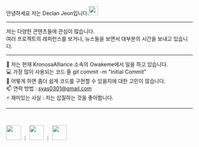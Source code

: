 안녕하세요 저는 Declan Jeon입니다.<img width="25" src="https://user-images.githubusercontent.com/1303154/88677602-1635ba80-d120-11ea-84d8-d263ba5fc3c0.gif"></img><br/>
<hr/>
저는 다양한 콘텐츠들에 관심이 많습니다.<br/>
여러 프로젝트의 레퍼런스를 보거나, 뉴스들을 보면서 대부분의 시간을 보내고 있습니다.<br/>

<hr style="border:0.1 solid red;"/>

🔭 저는 현재 KronosaAlliance 소속의 Owakeme에서 일을 하고 있습니다.<br/>
💻 가장 많이 사용되는 코드 줄 git commit -m "Initial Commit"<br/>
🤔 어떻게 하면 좀더 쉽게 코드를 구현할 수 있을지에 대한 고민이 많습니다.<br/>
📫 연락 방법 : syas0301@gmail.com<br/>
⚡ 재미있는 사실 : 저는 삽질하는 것을 좋아합니다.<br/>

<hr><br/>

<a href="https://www.instagram.com/acstoryhd/" target="_blank"><img width="40" src="https://scontent-ssn1-1.xx.fbcdn.net/v/t1.6435-9/119660613_3310727812346373_4690271930229887716_n.jpg?_nc_cat=1&ccb=1-3&_nc_sid=09cbfe&_nc_ohc=bLHFtTuJkBQAX-bdEU1&_nc_ht=scontent-ssn1-1.xx&oh=f285d68d14c8852c400b1d18b27e573e&oe=60E5DF20"></img></a> ｜ <a href="https://acstory.tistory.com/" target="_blank"><img width="40" src="https://t1.kakaocdn.net/kakaocorp/kakaocorp/admin/5a539919017800001.png"></img></a> ｜ <a href="https://twitter.com/acstory4" target="_blank"><img width="40" src="https://e7.pngegg.com/pngimages/892/42/png-clipart-computer-icons-desktop-social-media-logo-twitter-internet-logos-thumbnail.png"></img></a>
